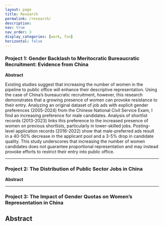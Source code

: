 ```yaml
---
layout: page
title: Research
permalink: /research/
description: 
nav: true
nav_order: 3
display_categories: [work, fun]
horizontal: false
---
```


### Project 1: Gender Backlash to Meritocratic Bureaucratic Recruitment: Evidence from China

**Abstract**

Existing studies suggest that increasing the number of women in the pipeline to public office will enhance their descriptive representation. Using the case of China’s bureaucratic recruitment, however, this research demonstrates that a growing presence of women can provoke resistance to their entry. Analyzing an original dataset of job ads with explicit gender preferences (2005-2024) from the Chinese National Civil Service Exam, I find an increasing preference for male candidates. Analysis of shortlist records (2013-2023) links this preference to the increased presence of women on previous shortlists, particularly in lower-skilled jobs. Posting-level application records (2016-2022) show that male-preferred ads result in a 40-50% decrease in the applicant pool and a 3-5% drop in candidate quality. This study underscores that increasing the number of women candidates does not guarantee proportional representation and may instead provoke efforts to restrict their entry into public office.

---

### Project 2: The Distribution of Public Sector Jobs in China

**Abstract**

---

### Project 3: The Impact of Gender Quotas on Women’s Representation in China

**Abstract**
---
